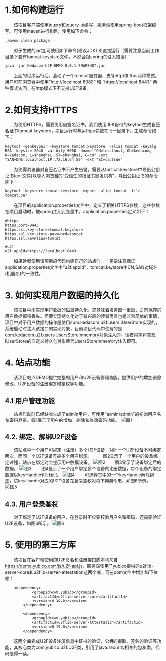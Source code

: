# 1.如何构建运行
&emsp;&emsp;该项目客户端使用jquery和jquery-ui编写，服务端使用spring-boot框架编写。可使用maven进行构建，使用如下命令：
```
./mvnw clean package
```
&emsp;&emsp;对于生成的jar包,可使用如下命令(建议JDK1.8)直接运行（需要注意当前工作目录下要有tomcat.keystore文件，不然会报spring的注入错误）：
```
java -jar Kedacom-U2F-DEMO-0.0.1-SNAPSHOT.jar
```
&emsp;&emsp;上面的程序运行后，启动了一个tomcat服务器，支持http和https两种模式。用户可在浏览器中使用“http://localhost:8080” 和 “https://localhost:8443” 两种模式访问，在http模式下不支持U2F设备。
# 2.如何支持HTTPS
&emsp;&emsp;为使用HTTPS，需要使用自签名证书，我们使用JDK自带的keytool生成自签名证书tomcat.keystore，项目运行时与运行jar包放在同一目录下。生成命令如下：
```
keytool -genkeypair -keystore tomcat.keystore  -alias tomcat -keyalg RSA -keysize 2048 -validity 5000 -dname "CN=localhost, OU=kedacom, O=kedacom, L=shanghai, ST=shanghai, C=cn" -ext "SAN=DNS:localhost,IP:172.16.64.59" -ext "BC=ca:true"
```
&emsp;&emsp;为使得浏览器对自签名证书不产生告警，需要从tomcat.keystore中导出公钥证书(cer文件)以导入浏览器的“受信任的根证书颁发机构”，导出公钥证书的命令如下：
```
keytool -keystore tomcat.keystore -export -alias tomcat -file tomcat.cer
```
&emsp;&emsp;在项目的application.properties文件中，定义了相关HTTPS参数，这些参数在项目启动时，被spring注入到变量中，application.properties定义如下：
```
#https
https.port=8443
https.ssl.key-store=tomcat.keystore
https.ssl.key-store-password=tomcat
https.ssl.keyAlias=tomcat

#u2f
u2f.appId=https://localhost:8443
```
&emsp;&emsp;如果读者使用该项目的代码构建自己的站点时，一定要注意保证application.properties文件中“u2f.appId”，tomcat.keystore中CN,SAN对域名(机器名)的一致性。
# 3.	如何实现用户数据的持久化
&emsp;&emsp;该项目中未实现用户数据的磁盘持久化，这意味着服务器一重启，之前保存的用户数据都将丢失。但要实现持久化对于有兴趣的读者而言也是非常简单的事情，项目中对于用户数据的操作是使用com.kedacom.u2f.users.IUserStore实现的，系统启动时注入该接口的实现对象，目前项目代码中使用的是com.kedacom.u2f.users.UsersStoreInmemory对象注入的。读者只需将实现IUserStore的自定义持久化对象替代UsersStoreInmemory注入即可。
# 4.	站点功能
&emsp;&emsp;该项目站点DEMO提供完整的用户和U2F设备管理功能，提供用户的增加删除修改，U2F设备的注册绑定和鉴权等功能。
## 4.1 用户管理功能
&emsp;&emsp;站点启动时已经缺省生成了admin用户，可使用“admin/admin”的初始用户名和密码登录。图1展示了用户的增加、删除和修改密码功能。
![图1](https://github.com/solarkai/FIDO_U2F_KEDACOM/blob/master/doc/figure1.png)
## 4.2.	绑定、解绑U2F设备
&emsp;&emsp;该站点中一个用户可绑定（注册）多个U2F设备，对同一个U2F设备不可绑定两次。而同一个U2F设备可被多个用户绑定。
&emsp;&emsp; 图2显示了一个用户的设备绑定过程，站点在绑定时会提示用户触摸设备。
![图2](https://github.com/solarkai/FIDO_U2F_KEDACOM/blob/master/doc/figure2.png)
&emsp;&emsp;图3显示了设备绑定后的数据。
![图3](https://github.com/solarkai/FIDO_U2F_KEDACOM/blob/master/doc/figure3.png)
&emsp;&emsp;图4显示了一个用户绑定多个设备的注册数据，每个设备的绑定数据以keyHandle作为标识。
![图4](https://github.com/solarkai/FIDO_U2F_KEDACOM/blob/master/doc/figure4.png)
&emsp;&emsp;可选择其中的一个keyHandle解除绑定，该keyHandle对应的U2F设备在登录鉴权时将不再起作用，如图5所示。
![图5](https://github.com/solarkai/FIDO_U2F_KEDACOM/blob/master/doc/figure5.png)
## 4.3.	用户登录鉴权
&emsp;&emsp;对于绑定了U2F设备的用户，在登录时不仅要校验用户名和密码，还需要验证U2F设备，如图6所示。
![图6](https://github.com/solarkai/FIDO_U2F_KEDACOM/blob/master/doc/figure6.png)
# 5.	使用的第三方库
&emsp;&emsp;该项目在客户端使用的U2F签名和注册接口脚本均来自<https://demo.yubico.com/js/u2f-api.js>，服务端使用了yubico提供的u2flib-server-core和u2flib-server-attestation这两个库，可在pom文件中增加如下依赖：
```
    <dependency>
			<groupId>com.yubico</groupId>
			<artifactId>u2flib-server-core</artifactId>
			<version>0.19.0</version>
		</dependency>

		<dependency>
			<groupId>com.yubico</groupId>
			<artifactId>u2flib-server-attestation</artifactId>
			<version>0.19.0</version>
		</dependency>
```
&emsp;&emsp;这两个库完成U2F设备注册信息中证书的验证、公钥的提取、签名的验证等功能，其核心类为com.yubico.u2f.U2F类，引用了java.security相关的包和类，代码值得一读。
